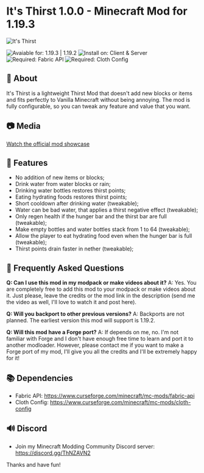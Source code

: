 # It's Thirst 1.0.0 - Minecraft Mod for 1.19.3

![It's Thirst](https://i.imgur.com/mEztvlI.png)

![Avaiable for: 1.19.3 | 1.19.2](https://img.shields.io/badge/Available%20for-1.19.3%20%7C%201.19.2-ecebe6?labelColor=2F4858&amp;style=for-the-badge)
![Install on: Client & Server](https://img.shields.io/badge/Install%20on-Client%20&amp;%20Server-ecebe6?labelColor=2F4858&amp;style=for-the-badge)
![Required: Fabric API](https://img.shields.io/badge/Required-Fabric%20API-ecebe6?labelColor=2F4858&amp;style=for-the-badge)
![Required: Cloth Config](https://img.shields.io/badge/Required-Cloth%20Config-ecebe6?labelColor=2F4858&amp;style=for-the-badge)

## 📄 About
It's Thirst is a lightweight Thirst Mod that doesn't add new blocks or items and fits perfectly to Vanilla Minecraft without being annoying. The mod is fully configurable, so you can tweak any feature and value that you want.

## 📷 Media
[Watch the official mod showcase](https://www.youtube.com/watch?v=HgN4FYMuc2Q)

## 🌟 Features
- No addition of new items or blocks; 
- Drink water from water blocks or rain;
- Drinking water bottles restores thirst points;
- Eating hydrating foods restores thirst points; 
- Short cooldown after drinking water (tweakable); 
- Water can be bad water, that applies a thirst negative effect (tweakable);
- Only regen health if the hunger bar and the thirst bar are full (tweakable); 
- Make empty bottles and water bottles stack from 1 to 64 (tweakable); 
- Allow the player to eat hydrating food even when the hunger bar is full (tweakable); 
- Thirst points drain faster in nether (tweakable);

## 📝 Frequently Asked Questions
**Q: Can I use this mod in my modpack or make videos about it?**
A: Yes. You are completely free to add this mod to your modpack or make videos about it. Just please, leave the credits or the mod link in the description (send me the video as well, I'll love to watch it and post here).

**Q: Will you backport to other previous versions?**
A: Backports are not planned. The earliest version this mod will support is 1.19.2.

**Q: Will this mod have a Forge port?**
A: If depends on me, no. I'm not familiar with Forge and I don't have enough free time to learn and port it to another modloader. However, please contact me if you want to make a Forge port of my mod, I'll give you all the credits and I'll be extremely happy for it!

## 📚 Dependencies
- Fabric API: https://www.curseforge.com/minecraft/mc-mods/fabric-api
- Cloth Config: https://www.curseforge.com/minecraft/mc-mods/cloth-config

## 🔊 Discord
- Join my Minecraft Modding Community Discord server: https://discord.gg/ThNZAVN2

Thanks and have fun!
